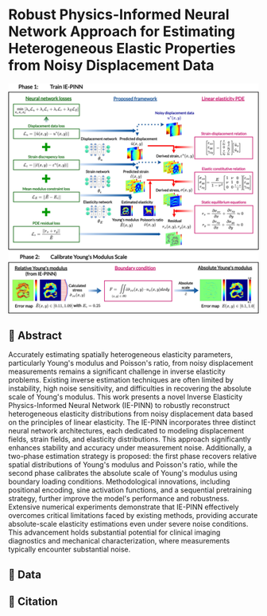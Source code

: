 # Robust Physics-Informed Neural Network Approach for Estimating Heterogeneous Elastic Properties from Noisy Displacement Data

![Screenshot](./Images/IEPINNFramework.png)

## 📄 Abstract
Accurately estimating spatially heterogeneous elasticity parameters, particularly Young's modulus and Poisson's ratio, from noisy displacement measurements remains a significant challenge in inverse elasticity problems. Existing inverse estimation techniques are often limited by instability, high noise sensitivity, and difficulties in recovering the absolute scale of Young's modulus. This work presents a novel Inverse Elasticity Physics-Informed Neural Network (IE-PINN) to robustly reconstruct heterogeneous elasticity distributions from noisy displacement data based on the principles of linear elasticity. The IE-PINN incorporates three distinct neural network architectures, each dedicated to modeling displacement fields, strain fields, and elasticity distributions. This approach significantly enhances stability and accuracy under measurement noise. Additionally, a two-phase estimation strategy is proposed: the first phase recovers relative spatial distributions of Young's modulus and Poisson's ratio, while the second phase calibrates the absolute scale of Young's modulus using boundary loading conditions. Methodological innovations, including positional encoding, sine activation functions, and a sequential pretraining strategy, further improve the model's performance and robustness. Extensive numerical experiments demonstrate that IE-PINN effectively overcomes critical limitations faced by existing methods, providing accurate absolute-scale elasticity estimations even under severe noise conditions. This advancement holds substantial potential for clinical imaging diagnostics and mechanical characterization, where measurements typically encounter substantial noise.


## 📄 Data



## 📄 Citation

